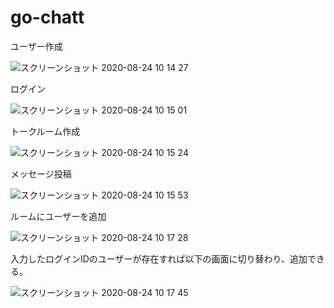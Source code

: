 # go-chatt
ユーザー作成

![スクリーンショット 2020-08-24 10 14 27](https://user-images.githubusercontent.com/47819815/90994481-cc8fa100-e5f3-11ea-8231-0405bba40077.png)

ログイン

![スクリーンショット 2020-08-24 10 15 01](https://user-images.githubusercontent.com/47819815/90994483-ce596480-e5f3-11ea-9da4-f68d454f28b5.png)

トークルーム作成

![スクリーンショット 2020-08-24 10 15 24](https://user-images.githubusercontent.com/47819815/90994484-ce596480-e5f3-11ea-8773-3e99ba87dc5e.png)

メッセージ投稿

![スクリーンショット 2020-08-24 10 15 53](https://user-images.githubusercontent.com/47819815/90994485-cef1fb00-e5f3-11ea-9403-be4dc234e27b.png)

ルームにユーザーを追加

![スクリーンショット 2020-08-24 10 17 28](https://user-images.githubusercontent.com/47819815/90994486-cf8a9180-e5f3-11ea-9f05-c7a86bd324ae.png)

入力したログインIDのユーザーが存在すれば以下の画面に切り替わり、追加できる。

![スクリーンショット 2020-08-24 10 17 45](https://user-images.githubusercontent.com/47819815/90994487-d0232800-e5f3-11ea-91ff-37536b477765.png)
